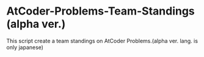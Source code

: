 # AtCoder-Problems-Team-Standings (alpha ver.)
This script create a team standings on AtCoder Problems.(alpha ver. lang. is only japanese)


